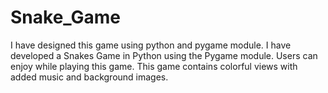 # Snake_Game
I have designed this game using python and pygame module.
I have developed a Snakes Game in Python using the Pygame module. Users can enjoy while playing this game. 
This game contains colorful views with added music and background images.
